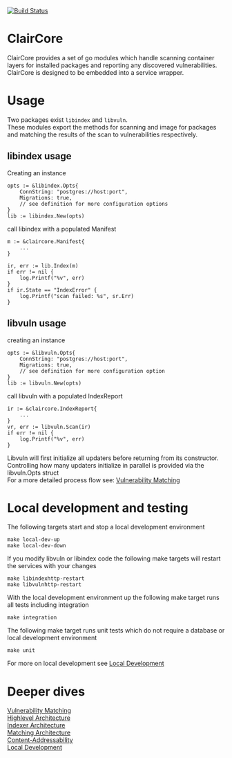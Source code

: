 [![Build Status](https://cloud.drone.io/api/badges/quay/claircore/status.svg)](https://cloud.drone.io/quay/claircore)  
# ClairCore

ClairCore provides a set of go modules which handle scanning container layers for installed packages and reporting any discovered vulnerabilities.  
ClairCore is designed to be embedded into a service wrapper.  

# Usage

Two packages exist `libindex` and `libvuln`.  
These modules export the methods for scanning and image for packages and matching the results of the scan to vulnerabilities respectively.   

## libindex usage

Creating an instance  
```
opts := &libindex.Opts{
    ConnString: "postgres://host:port",
    Migrations: true,
    // see definition for more configuration options
}
lib := libindex.New(opts)
``` 
call libindex with a populated Manifest  
```
m := &claircore.Manifest{
    ...
}

ir, err := lib.Index(m)
if err != nil {
    log.Printf("%v", err)
}
if ir.State == "IndexError" {
    log.Printf("scan failed: %s", sr.Err)
}
```

## libvuln usage

creating an instance  
```
opts := &libvuln.Opts{
    ConnString: "postgres://host:port",
    Migrations: true,
    // see definition for more configuration option
}
lib := libvuln.New(opts)
```
call libvuln with a populated IndexReport  
```
ir := &claircore.IndexReport{
    ...
}
vr, err := libvuln.Scan(ir)
if err != nil {
    log.Printf("%v", err)
}
```

Libvuln will first initialize all updaters before returning from its constructor.  
Controlling how many updaters initialize in parallel is provided via the libvuln.Opts struct  
For a more detailed process flow see: [Vulnerability Matching](./docs/vulnerability_matching.md)  

# Local development and testing

The following targets start and stop a local development environment
```
make local-dev-up
make local-dev-down
```

If you modify libvuln or libindex code the following make targets will restart the services with your changes
```
make libindexhttp-restart
make libvulnhttp-restart
```

With the local development environment up the following make target runs all tests including integration
```
make integration
```

The following make target runs unit tests which do not require a database or local development environment
```
make unit
```

For more on local development see [Local Development](./docs/local-dev.md)  

# Deeper dives

[Vulnerability Matching](./docs/vulnerability_matching.md)  
[Highlevel Architecture](./docs/highlevel_architecture.md)  
[Indexer Architecture](./docs/indexer_architecture.md)  
[Matching Architecture](./docs/matcher_architecture.md)  
[Content-Addressability](./docs/content_addressability.md)  
[Local Development](./docs/local-dev.md)  
